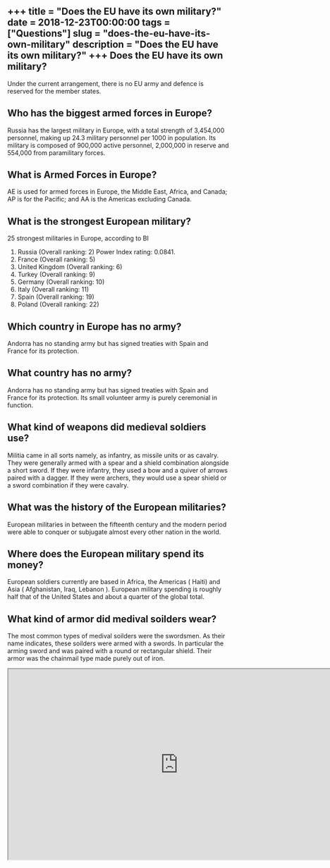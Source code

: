 +++
title = "Does the EU have its own military?"
date = 2018-12-23T00:00:00
tags = ["Questions"]
slug = "does-the-eu-have-its-own-military"
description = "Does the EU have its own military?"
+++
Does the EU have its own military?
----------------------------------

Under the current arrangement, there is no EU army and defence is reserved for the member states.

Who has the biggest armed forces in Europe?
-------------------------------------------

Russia has the largest military in Europe, with a total strength of 3,454,000 personnel, making up 24.3 military personnel per 1000 in population. Its military is composed of 900,000 active personnel, 2,000,000 in reserve and 554,000 from paramilitary forces.

What is Armed Forces in Europe?
-------------------------------

AE is used for armed forces in Europe, the Middle East, Africa, and Canada; AP is for the Pacific; and AA is the Americas excluding Canada.

What is the strongest European military?
----------------------------------------

25 strongest militaries in Europe, according to BI

1. Russia (Overall ranking: 2) Power Index rating: 0.0841.
2. France (Overall ranking: 5)
3. United Kingdom (Overall ranking: 6)
4. Turkey (Overall ranking: 9)
5. Germany (Overall ranking: 10)
6. Italy (Overall ranking: 11)
7. Spain (Overall ranking: 19)
8. Poland (Overall ranking: 22)

Which country in Europe has no army?
------------------------------------

Andorra has no standing army but has signed treaties with Spain and France for its protection.

What country has no army?
-------------------------

Andorra has no standing army but has signed treaties with Spain and France for its protection. Its small volunteer army is purely ceremonial in function.

What kind of weapons did medieval soldiers use?
-----------------------------------------------

Militia came in all sorts namely, as infantry, as missile units or as cavalry. They were generally armed with a spear and a shield combination alongside a short sword. If they were infantry, they used a bow and a quiver of arrows paired with a dagger. If they were archers, they would use a spear shield or a sword combination if they were cavalry.

What was the history of the European militaries?
------------------------------------------------

European militaries in between the fifteenth century and the modern period were able to conquer or subjugate almost every other nation in the world.

Where does the European military spend its money?
-------------------------------------------------

European soldiers currently are based in Africa, the Americas ( Haiti) and Asia ( Afghanistan, Iraq, Lebanon ). European military spending is roughly half that of the United States and about a quarter of the global total.

What kind of armor did medival soilders wear?
---------------------------------------------

The most common types of medival soilders were the swordsmen. As their name indicates, these soilders were armed with a swords. In particular the arming sword and was paired with a round or rectangular shield. Their armor was the chainmail type made purely out of iron.

<iframe allow="accelerometer; autoplay; clipboard-write; encrypted-media; gyroscope; picture-in-picture" allowfullscreen="" class="__youtube_prefs__  epyt-is-override  no-lazyload" data-no-lazy="1" data-origheight="433" data-origwidth="770" data-skipgform_ajax_framebjll="" height="433" id="_ytid_33883" loading="lazy" src="https://www.youtube.com/embed/P1JP4u_bjT0?enablejsapi=1&autoplay=0&cc_load_policy=0&cc_lang_pref=&iv_load_policy=1&loop=0&modestbranding=0&rel=1&fs=1&playsinline=0&autohide=2&theme=dark&color=red&controls=1&" title="YouTube player" width="770"></iframe>